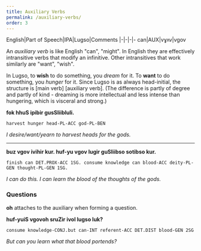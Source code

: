 ```yaml
---
title: Auxiliary Verbs
permalink: /auxiliary-verbs/
order: 3
---
```


English|Part of Speech|IPA|Lugso|Comments
|-|-|-|-
can|AUX|vɣʌv|vgov

An _auxiliary verb_ is like English "can", "might". In English they are effectively intransitive verbs that modify an infinitive. Other intransitives that work similarly are "want", "wish".

In Lugso, to **wish** to do something, you _dream_ for it. To **want** to do something, you _hunger_ for it. Since Lugso is as always head-initial, the structure is [main verb] [auxiliary verb]. (The difference is partly of degree and partly of kind - dreaming is more intellectual and less intense than hungering, which is visceral and strong.)

**fok hhuS ipibir gusSliibluli.**

`harvest hunger head-PL-ACC god-PL-BEN`

_I desire/want/yearn to harvest heads for the gods._

---

**buz vgov ivihir kur. huf-yu vgov lugir guSliibso sotibso kur.**

`finish can DET.PROX-ACC 1SG. consume knowledge can blood-ACC deity-PL-GEN thought-PL-GEN 1SG.`

_I can do this. I can learn the blood of the thoughts of the gods._

### Questions

**oh** attaches to the auxiliary when forming a question.

**huf-yuiS vgovoh sruZir ivol lugso luk?**

`consume knowledge-CONJ.but can-INT referent-ACC DET.DIST blood-GEN 2SG`

_But can you learn what that blood portends?_
